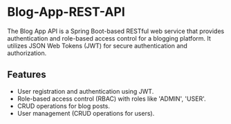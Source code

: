 # Blog-App-REST-API
The Blog App API is a Spring Boot-based RESTful web service that provides authentication and role-based access control for a blogging platform. It utilizes JSON Web Tokens (JWT) for secure authentication and authorization.

## Features

- User registration and authentication using JWT.
- Role-based access control (RBAC) with roles like 'ADMIN', 'USER'.
- CRUD operations for blog posts.
- User management (CRUD operations for users).
